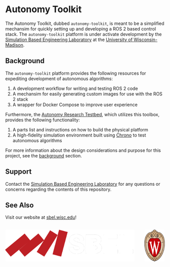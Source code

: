 # Autonomy Toolkit

The Autonomy Toolkit, dubbed `autonomy-toolkit`, is meant to be a simplified mechansim for quickly setting up and developing a ROS 2 based control stack. The `autonomy-toolkit` platform is under activate development by the [Simulation Based Engineering Laboratory](https://sbel.wisc.edu) at the [University of Wisconsin-Madison](https://wisc.edu). 

## Background

The `autonomy-toolkit` platform provides the following resources for expediting development of autonomous algorithms:
1. A development workflow for writing and testing ROS 2 code
2. A mechansim for easily generating custom images for use with the ROS 2 stack
3. A wrapper for Docker Compose to improve user experience

Furthermore, the [Autonomy Research Testbed](https://github.com/uwsbel/autonomy-research-testbed), which utilizes this toolbox, provides the following functionality:
1. A parts list and instructions on how to build the physical platform
2. A high-fidelity simulation environment built using [Chrono](https://projectchrono.org) to test autonomous algorithms

For more information about the design considerations and purpose for this project, see the [background](https://projects.sbel.org/autonomy-toolkit/background.html) section.

## Support

Contact the [Simulation Based Engineering Laboratory](mailto:negrut@wisc.edu) for any questions or concerns regarding the contents of this repository.

## See Also

Visit our website at [sbel.wisc.edu](https://sbel.wisc.edu)!

<br>

<div>
	<img src="https://github.com/uwsbel/autonomy-toolkit/blob/master/docs/_static/SBEL-dark.png?raw=true" alt="Simulation Based Engineering Lab Logo" class="readme-img" height="100px">  
	<img src="https://github.com/uwsbel/autonomy-toolkit/blob/master/docs/_static/UWCrest.png?raw=true" alt="University of Wisconsin - Madison Crest" class="readme-img" height="100px" align="right">
</div>
